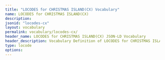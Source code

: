 ```yaml
---
title: "LOCODES for CHRISTMAS ISLAND(CX) Vocabulary"
name: LOCODES for CHRISTMAS ISLAND(CX) 
description: 
jsonid: "locodes-cx"
layout: vocabulary
permalink: vocabulary/locodes-cx/
header_name: LOCODES for CHRISTMAS ISLAND(CX) JSON-LD Vocabulary
header_description: Vocabulary Definition of LOCODES for CHRISTMAS ISLAND(CX) semantics in HTML format. JSON-LD format is available at [locodes-cx.jsonld](https://edi3.org/vocabulary/locodes-cx.jsonld)
type: locode
options:
---
```

